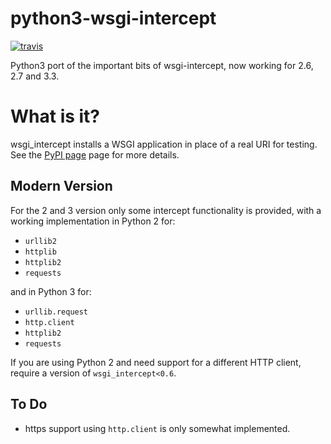 python3-wsgi-intercept
======================

[![travis](https://secure.travis-ci.org/cdent/python3-wsgi-intercept.png)](https://secure.travis-ci.org/cdent/python3-wsgi-intercept)

Python3 port of the important bits of wsgi-intercept, now working for
2.6, 2.7 and 3.3.

What is it?
===========

wsgi_intercept installs a WSGI application in place of a real URI for
testing. See the [PyPI page](http://pypi.python.org/pypi/wsgi_intercept)
page for more details.

Modern Version
-----------

For the 2 and 3 version only some intercept functionality is provided,
with a working implementation in Python 2 for:

* `urllib2`
* `httplib`
* `httplib2`
* `requests`

and in Python 3 for:

* `urllib.request`
* `http.client`
* `httplib2`
* `requests`

If you are using Python 2 and need support for a different HTTP
client, require a version of `wsgi_intercept<0.6`.

To Do
-----

* https support using `http.client` is only somewhat implemented.
